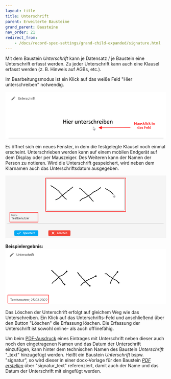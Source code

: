 ```yaml
---
layout: title
title: Unterschrift
parent: Erweiterte Bausteine
grand_parent: Bausteine
nav_order: 21
redirect_from:
    - /docs/record-spec-settings/grand-child-expanded/signature.html
---
```


Mit dem Baustein _Unterschrift_ kann je Datensatz / je Baustein eine Unterschrift erfasst werden.
Zu jeder Unterschrift kann auch eine Klausel erfasst werden (z. B. Hinweis auf AGBs, etc.).

Im Bearbeitungsmodus ist ein Klick auf das weiße Feld "Hier unterschreiben" notwendig.

![signature](\assets\record-spec-settings\1signature.png 'signature')

Es öffnet sich ein neues Fenster, in dem die festgelegte Klausel noch einmal erscheint. Unterschrieben
werden kann auf einem mobilen Endgerät auf dem Display oder per Mauszeiger. Des Weiteren kann
der Namen der Person zu notieren. Wird die Unterschrift gespeichert, wird neben dem Klarnamen auch
das Unterschriftsdatum ausgegeben.

![signature](\assets\record-spec-settings\1signature2.png 'signature')

**Beispielergebnis:**  
![signature](\assets\record-spec-settings\1signature3.png 'signature')

Das Löschen der Unterschrift erfolgt auf gleichem Weg wie das Unterschreiben.
Ein Klick auf das Unterschrifts-Feld und anschließend über den Button "Löschen" die Erfassung
löschen. Die Erfassung der Unterschrift ist sowohl online- als auch offlinefähig.

Um beim [PDF-Ausdruck](/docs/record-spec-settings/grand-child-expanded/create-pdf.html) eines Eintrages mit Unterschrift neben dieser auch noch
den eingetragenen Namen und das Datum der Unterschrift einzufügen, kann hinter dem
technischen Namen des Baustein _Unterschrift_ "\_text" hinzugefügt werden.
Heißt ein Baustein _Unterschrift_ bspw. "signatur", so wird dieser in einer
docx-Vorlage für den Baustein [_PDF erstellen_](/docs/record-spec-settings/grand-child-expanded/create-pdf.html) über "signatur_text" referenziert, damit auch der Name und das Datum der Unterschrift mit eingefügt werden.
